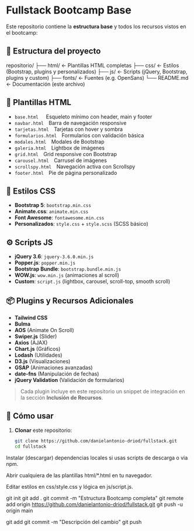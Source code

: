 # Fullstack Bootcamp Base

Este repositorio contiene la **estructura base** y todos los recursos vistos en el bootcamp:

## 📁 Estructura del proyecto

repositorio/
├── html/ ← Plantillas HTML completas
├── css/ ← Estilos (Bootstrap, plugins y personalizados)
├── js/ ← Scripts (jQuery, Bootstrap, plugins y custom)
├── fonts/ ← Fuentes (e.g. OpenSans)
└── README.md ← Documentación (este archivo)


## 🚀 Plantillas HTML

- `base.html`  Esqueleto mínimo con header, main y footer  
- `navbar.html` Barra de navegación responsive  
- `tarjetas.html` Tarjetas con hover y sombra  
- `formularios.html` Formularios con validación básica  
- `modales.html` Modales de Bootstrap  
- `galeria.html` Lightbox de imágenes  
- `grid.html` Grid responsive con Bootstrap  
- `carousel.html` Carrusel de imágenes  
- `scrollspy.html` Navegación activa con Scrollspy  
- `footer.html` Pie de página personalizado  

## 🎨 Estilos CSS

- **Bootstrap 5**: `bootstrap.min.css`  
- **Animate.css**: `animate.min.css`  
- **Font Awesome**: `fontawesome.min.css`  
- **Personalizados**: `style.css` + `style.scss` (SCSS básico)  

## ⚙️ Scripts JS

- **jQuery 3.6**: `jquery-3.6.0.min.js`  
- **Popper.js**: `popper.min.js`  
- **Bootstrap Bundle**: `bootstrap.bundle.min.js`  
- **WOW.js**: `wow.min.js` (animaciones al scroll)  
- **Custom**: `script.js` (lightbox, carousel, scroll-top, smooth scroll)  

## 📦 Plugins y Recursos Adicionales

- **Tailwind CSS**  
- **Bulma**  
- **AOS** (Animate On Scroll)  
- **Swiper.js** (Slider)  
- **Axios** (AJAX)  
- **Chart.js** (Gráficos)  
- **Lodash** (Utilidades)  
- **D3.js** (Visualizaciones)  
- **GSAP** (Animaciones avanzadas)  
- **date-fns** (Manipulación de fechas)  
- **jQuery Validation** (Validación de formularios)  

> Cada plugin incluye en este repositorio un snippet de integración en la sección **Inclusión de Recursos**.

## 🔧 Cómo usar

1. **Clonar** este repositorio:  
   ```bash
   git clone https://github.com/danielantonio-driod/fullstack.git
   cd fullstack

Instalar (descargar) dependencias locales si usas scripts de descarga o via npm.

Abrir cualquiera de las plantillas html/*.html en tu navegador.

Editar estilos en css/style.css y lógica en js/script.js.

git init
git add .
git commit -m "Estructura Bootcamp completa"
git remote add origin https://github.com/danielantonio-driod/fullstack.git
git push -u origin main

git add <archivos>
git commit -m "Descripción del cambio"
git push

